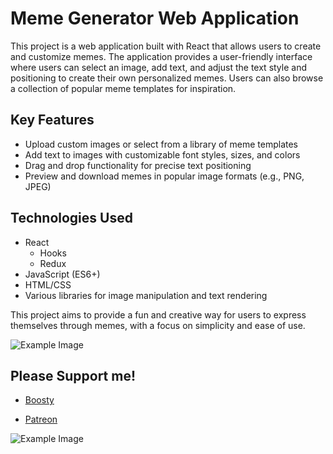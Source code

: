 # Meme Generator Web Application

This project is a web application built with React that allows users to create and customize memes. The application provides a user-friendly interface where users can select an image, add text, and adjust the text style and positioning to create their own personalized memes. Users can also browse a collection of popular meme templates for inspiration.

## Key Features
- Upload custom images or select from a library of meme templates
- Add text to images with customizable font styles, sizes, and colors
- Drag and drop functionality for precise text positioning
- Preview and download memes in popular image formats (e.g., PNG, JPEG)

## Technologies Used
- React
  - Hooks
  - Redux   
- JavaScript (ES6+)
- HTML/CSS
- Various libraries for image manipulation and text rendering

This project aims to provide a fun and creative way for users to express themselves through memes, with a focus on simplicity and ease of use.

![Example Image](https://github.com/Matilda-bit/Meme-Generator-React/blob/master/frontend/src/assets/icons/screenshots/Screenshot%202024-07-19%20at%2020.28.07.png)

## Please Support me!
- [Boosty](https://boosty.to/meme-byte)

- [Patreon](https://www.patreon.com/memebyte)

![Example Image](https://github.com/Matilda-bit/Meme-Generator-React/blob/master/frontend/src/assets/icons/screenshots/Screenshot%202024-07-19%20at%2019.30.03.png)

